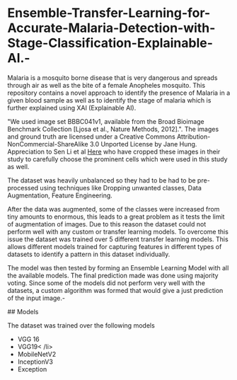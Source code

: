 # Ensemble-Transfer-Learning-for-Accurate-Malaria-Detection-with-Stage-Classification-Explainable-AI.-
Malaria is a mosquito borne disease that is very dangerous and spreads through air as well as the bite of a female Anopheles mosquito. This repository contains a novel approach to identify the presence of Malaria in a given blood sample as well as to identify the stage of malaria which is further explained using XAI (Explainable AI). 
<p> "We used image set BBBC041v1, available from the Broad Bioimage Benchmark Collection [Ljosa et al., Nature Methods, 2012].". The images and ground truth are licensed under a Creative Commons Attribution-NonCommercial-ShareAlike 3.0 Unported License by Jane Hung. Appreciation to Sen Li et al <a href="https://github.com/senli2018/DTGCN_2021">Here</a> who have cropped these images in their study to carefully choose the prominent cells which were used in this study as well. 
<p>
  The dataset was heavily unbalanced so they had to be had to be pre-processed using techniques like Dropping unwanted classes, Data Augmentation, Feature Engineering.
  <p>
    After the data was augmented, some of the classes were increased from tiny amounts to enormous, this leads to a great problem as it tests the limit of augmentation of images. Due to this reason the dataset could not perform well with any custom or transfer learning models. To overcome this issue the dataset was trained over 5 different transfer learning models. This allows different models trained for capturing features in different types of datasets to identify a pattern in this dataset individually.  
  </p>
  The model was then tested by forming an Ensemble Learning Model with all the available models. The final prediction made was done using majority voting. Since some of the models did not perform very well with the datasets, a custom algorithm was formed that would give a just prediction of the input image.-
</p>
## Models
<p>
  The dataset was trained over the following models 
  <ul>
    <li> VGG 16</li>
    <li> VGG19< /li>
    <li> MobileNetV2</li>
    <li> InceptionV3</li>
    <li> Exception</li>
  </ul>
</p>
